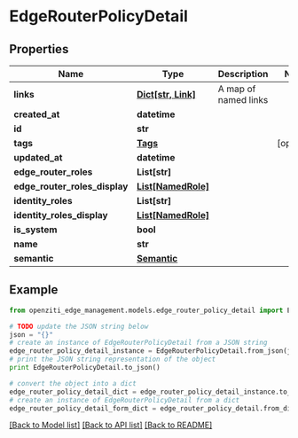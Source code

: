 # EdgeRouterPolicyDetail


## Properties
Name | Type | Description | Notes
------------ | ------------- | ------------- | -------------
**links** | [**Dict[str, Link]**](Link.md) | A map of named links | 
**created_at** | **datetime** |  | 
**id** | **str** |  | 
**tags** | [**Tags**](Tags.md) |  | [optional] 
**updated_at** | **datetime** |  | 
**edge_router_roles** | **List[str]** |  | 
**edge_router_roles_display** | [**List[NamedRole]**](NamedRole.md) |  | 
**identity_roles** | **List[str]** |  | 
**identity_roles_display** | [**List[NamedRole]**](NamedRole.md) |  | 
**is_system** | **bool** |  | 
**name** | **str** |  | 
**semantic** | [**Semantic**](Semantic.md) |  | 

## Example

```python
from openziti_edge_management.models.edge_router_policy_detail import EdgeRouterPolicyDetail

# TODO update the JSON string below
json = "{}"
# create an instance of EdgeRouterPolicyDetail from a JSON string
edge_router_policy_detail_instance = EdgeRouterPolicyDetail.from_json(json)
# print the JSON string representation of the object
print EdgeRouterPolicyDetail.to_json()

# convert the object into a dict
edge_router_policy_detail_dict = edge_router_policy_detail_instance.to_dict()
# create an instance of EdgeRouterPolicyDetail from a dict
edge_router_policy_detail_form_dict = edge_router_policy_detail.from_dict(edge_router_policy_detail_dict)
```
[[Back to Model list]](../README.md#documentation-for-models) [[Back to API list]](../README.md#documentation-for-api-endpoints) [[Back to README]](../README.md)


